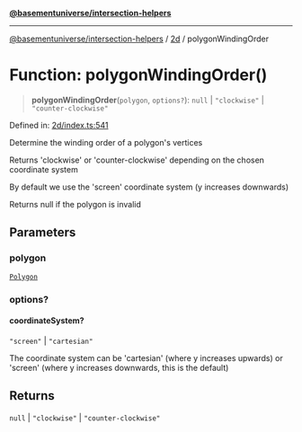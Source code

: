 [**@basementuniverse/intersection-helpers**](../../README.md)

***

[@basementuniverse/intersection-helpers](../../README.md) / [2d](../README.md) / polygonWindingOrder

# Function: polygonWindingOrder()

> **polygonWindingOrder**(`polygon`, `options?`): `null` \| `"clockwise"` \| `"counter-clockwise"`

Defined in: [2d/index.ts:541](https://github.com/basementuniverse/intersection-helpers/blob/d942e5cf9ee51dc3854d6fbfe1d84a7ecd83c1ca/src/2d/index.ts#L541)

Determine the winding order of a polygon's vertices

Returns 'clockwise' or 'counter-clockwise' depending on the chosen
coordinate system

By default we use the 'screen' coordinate system (y increases downwards)

Returns null if the polygon is invalid

## Parameters

### polygon

[`Polygon`](../types/type-aliases/Polygon.md)

### options?

#### coordinateSystem?

`"screen"` \| `"cartesian"`

The coordinate system can be 'cartesian' (where y increases upwards) or
'screen' (where y increases downwards, this is the default)

## Returns

`null` \| `"clockwise"` \| `"counter-clockwise"`

